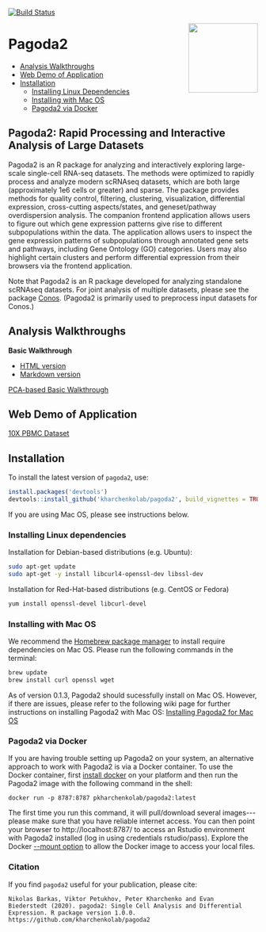 [![Build Status](https://travis-ci.com/kharchenkolab/pagoda2.svg?branch=master)](https://travis-ci.com/github/kharchenkolab/pagoda2)

<img src="https://github.com/kharchenkolab/pagoda2/blob/devel/inst/pagoda_logo.png" align="right" height="140">

# Pagoda2

- [Analysis Walkthroughs](#analysis-walkthroughs)
- [Web Demo of Application](#web-demo-of-application)
- [Installation](#installation)
  * [Installing Linux Dependencies](#installing-linux-dependencies)
  * [Installing with Mac OS](#installing-with-mac-os)
  * [Pagoda2 via Docker](#pagoda2-via-docker)

## Pagoda2: Rapid Processing and Interactive Analysis of Large Datasets

Pagoda2 is an R package for analyzing and interactively exploring large-scale single-cell RNA-seq datasets. The methods were optimized to rapidly process and analyze modern scRNAseq datasets, which are both large (approximately 1e6 cells or greater) and sparse. The package provides methods for quality control, filtering, clustering, visualization, differential expression, cross-cutting aspects/states, and geneset/pathway overdispersion analysis. The companion frontend application allows users to figure out which gene expression patterns give rise to different subpopulations within the data. The application allows users to inspect the gene expression patterns of subpopulations through annotated gene sets and pathways, including Gene Ontology (GO) categories. Users may also highlight certain clusters and perform differential expression from their browsers via the frontend application. 

Note that Pagoda2 is an R package developed for analyzing standalone scRNAseq datasets. For joint analysis of multiple datasets, please see the package [Conos](https://github.com/kharchenkolab/conos). (Pagoda2 is primarily used to preprocess input datasets for Conos.)


## Analysis Walkthroughs

**Basic Walkthrough**
* [HTML version](https://htmlpreview.github.io/?https://raw.githubusercontent.com/kharchenkolab/pagoda2/master/doc/pagoda2.walkthrough.html) 
* [Markdown version](https://github.com/kharchenkolab/pagoda2/blob/master/vignettes/pagoda2.walkthrough.md)

[PCA-based Basic Walkthrough](http://pklab.med.harvard.edu/peterk/p2/walkthrough.nb.html)


## Web Demo of Application

[10X PBMC Dataset](https://tinyurl.com/demopagoda2)


## Installation 

To install the latest version of `pagoda2`, use:

```r
install.packages('devtools')
devtools::install_github('kharchenkolab/pagoda2', build_vignettes = TRUE)
```

If you are using Mac OS, please see instructions below. 


### Installing Linux dependencies

Installation for Debian-based distributions (e.g. Ubuntu):

```sh
sudo apt-get update
sudo apt-get -y install libcurl4-openssl-dev libssl-dev
```

Installation for Red-Hat-based distributions (e.g. CentOS or Fedora)

```sh
yum install openssl-devel libcurl-devel
```



### Installing with Mac OS

We recommend the [Homebrew package manager](https://brew.sh/) to install require dependencies on Mac OS. Please run the following commands in the terminal:

```sh
brew update
brew install curl openssl wget
```

As of version 0.1.3, Pagoda2 should sucessfully install on Mac OS. However, if there are issues, please refer to the following wiki page for further instructions on installing Pagoda2 with Mac OS: [Installing Pagoda2 for Mac OS](https://github.com/kharchenkolab/pagoda2/wiki/Installing-Pagoda2-for-Mac-OS)



### Pagoda2 via Docker 

If you are having trouble setting up Pagoda2 on your system, an alternative approach to work with Pagoda2 is via a Docker container. To use the Docker container, first [install docker](https://docs.docker.com/install/) on your platform and then run the Pagoda2 image with the following command in the shell:

```
docker run -p 8787:8787 pkharchenkolab/pagoda2:latest
```

The first time you run this command, it will pull/download several images---please make sure that you have reliable internet access. You can then point your browser to http://localhost:8787/ to access an Rstudio environment with Pagoda2 installed (log in using credentials rstudio/pass). Explore the Docker [--mount option](https://docs.docker.com/storage/volumes/) to allow the Docker image to access your local files.

### Citation

If you find `pagoda2` useful for your publication, please cite:

```
Nikolas Barkas, Viktor Petukhov, Peter Kharchenko and Evan
Biederstedt (2020). pagoda2: Single Cell Analysis and Differential
Expression. R package version 1.0.0.
https://github.com/kharchenkolab/pagoda2
```
